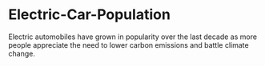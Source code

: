 # Electric-Car-Population
Electric automobiles have grown in popularity over the last decade as more people appreciate the need to lower carbon emissions and battle climate change.
